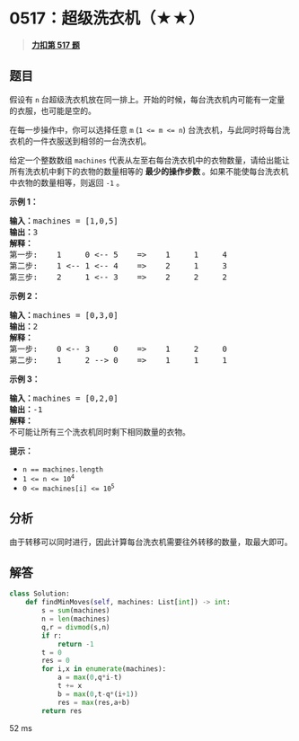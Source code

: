 # 0517：超级洗衣机（★★）


> <u>**[力扣第 517 题](https://leetcode.cn/problems/super-washing-machines/)**</u>

## 题目

<p>假设有 <code>n</code><strong> </strong>台超级洗衣机放在同一排上。开始的时候，每台洗衣机内可能有一定量的衣服，也可能是空的。</p>

<p>在每一步操作中，你可以选择任意 <code>m</code> (<code>1 &lt;= m &lt;= n</code>) 台洗衣机，与此同时将每台洗衣机的一件衣服送到相邻的一台洗衣机。</p>

<p>给定一个整数数组 <code>machines</code> 代表从左至右每台洗衣机中的衣物数量，请给出能让所有洗衣机中剩下的衣物的数量相等的 <strong>最少的操作步数 </strong>。如果不能使每台洗衣机中衣物的数量相等，则返回 <code>-1</code> 。</p>



<p><strong>示例 1：</strong></p>

<pre>
<strong>输入：</strong>machines = [1,0,5]
<strong>输出：</strong>3
<strong>解释：</strong>
第一步:    1     0 &lt;-- 5    =&gt;    1     1     4
第二步:    1 &lt;-- 1 &lt;-- 4    =&gt;    2     1     3
第三步:    2     1 &lt;-- 3    =&gt;    2     2     2
</pre>

<p><strong>示例 2：</strong></p>

<pre>
<strong>输入：</strong>machines = [0,3,0]
<strong>输出：</strong>2
<strong>解释：</strong>
第一步:    0 &lt;-- 3     0    =&gt;    1     2     0
第二步:    1     2 --&gt; 0    =&gt;    1     1     1
</pre>

<p><strong>示例 3：</strong></p>

<pre>
<strong>输入：</strong>machines = [0,2,0]
<strong>输出：</strong>-1
<strong>解释：</strong>
不可能让所有三个洗衣机同时剩下相同数量的衣物。
</pre>



<p><strong>提示：</strong></p>

<ul>
<li><code>n == machines.length</code></li>
<li><code>1 &lt;= n &lt;= 10<sup>4</sup></code></li>
<li><code>0 &lt;= machines[i] &lt;= 10<sup>5</sup></code></li>
</ul>


## 分析

由于转移可以同时进行，因此计算每台洗衣机需要往外转移的数量，取最大即可。

## 解答


```python
class Solution:
    def findMinMoves(self, machines: List[int]) -> int:
        s = sum(machines)
        n = len(machines)
        q,r = divmod(s,n)
        if r:
            return -1
        t = 0
        res = 0
        for i,x in enumerate(machines):
            a = max(0,q*i-t)
            t += x
            b = max(0,t-q*(i+1))
            res = max(res,a+b)
        return res
```
52 ms
